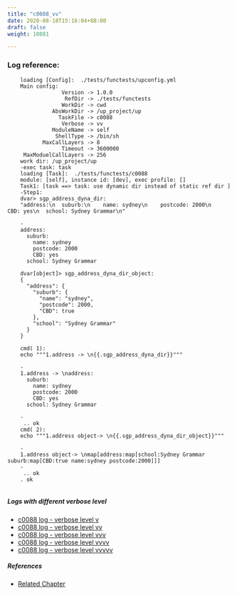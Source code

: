 ```yaml
---
title: "c0088_vv"
date: 2020-08-18T15:16:04+88:00
draft: false
weight: 10881

---
```


### Log reference: <no value>

```
    loading [Config]:  ./tests/functests/upconfig.yml
    Main config:
                 Version -> 1.0.0
                  RefDir -> ./tests/functests
                 WorkDir -> cwd
              AbsWorkDir -> /up_project/up
                TaskFile -> c0088
                 Verbose -> vv
              ModuleName -> self
               ShellType -> /bin/sh
           MaxCallLayers -> 8
                 Timeout -> 3600000
     MaxModuelCallLayers -> 256
    work dir: /up_project/up
    -exec task: task
    loading [Task]:  ./tests/functests/c0088
    module: [self], instance id: [dev], exec profile: []
    Task1: [task ==> task: use dynamic dir instead of static ref dir ]
    -Step1:
    dvar> sgp_address_dyna_dir:
    "address:\n  suburb:\n    name: sydney\n    postcode: 2000\n    CBD: yes\n  school: Sydney Grammar\n"
    
    -
    address:
      suburb:
        name: sydney
        postcode: 2000
        CBD: yes
      school: Sydney Grammar
    
    dvar[object]> sgp_address_dyna_dir_object:
    {
      "address": {
        "suburb": {
          "name": "sydney",
          "postcode": 2000,
          "CBD": true
        },
        "school": "Sydney Grammar"
      }
    }
    
    cmd( 1):
    echo """1.address -> \n{{.sgp_address_dyna_dir}}"""
    
    -
    1.address -> \naddress:
      suburb:
        name: sydney
        postcode: 2000
        CBD: yes
      school: Sydney Grammar
    
    -
     .. ok
    cmd( 2):
    echo """1.address object-> \n{{.sgp_address_dyna_dir_object}}"""
    
    -
    1.address object-> \nmap[address:map[school:Sydney Grammar suburb:map[CBD:true name:sydney postcode:2000]]]
    -
     .. ok
    . ok
    
```

##### Logs with different verbose level
* [c0088 log - verbose level v](../../logs/c0088_v)
* [c0088 log - verbose level vv](../../logs/c0088_vv)
* [c0088 log - verbose level vvv](../../logs/c0088_vvv)
* [c0088 log - verbose level vvvv](../../logs/c0088_vvvv)
* [c0088 log - verbose level vvvvv](../../logs/c0088_vvvvv)

##### References
* [Related Chapter](../../dvars/c0088)
